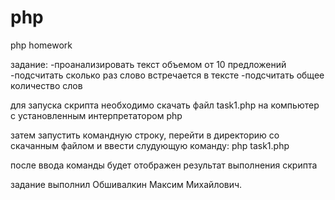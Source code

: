 # php
php homework

задание:  -проанализировать текст объемом от 10 предложений
          -подсчитать сколько раз слово встречается в тексте
          -подсчитать общее количество слов
          
для запуска скрипта необходимо скачать файл task1.php на компьютер с установленным интерпретатором php

затем запустить командную строку, перейти в директорию со скачанным файлом и ввести слудующую команду: php task1.php

после ввода команды будет отображен результат выполнения скрипта

задание выполнил Обшивалкин Максим Михайлович.
